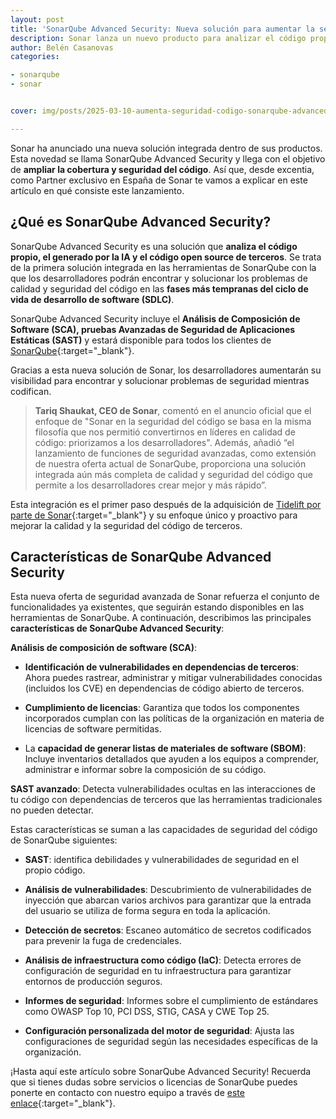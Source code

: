 ```yaml
---
layout: post
title: 'SonarQube Advanced Security: Nueva solución para aumentar la seguridad del código'
description: Sonar lanza un nuevo producto para analizar el código propio, el generado por la IA y el código open source de terceros. 
author: Belén Casanovas
categories:

- sonarqube
- sonar


cover: img/posts/2025-03-10-aumenta-seguridad-codigo-sonarqube-advanced-security.png

---
```


Sonar ha anunciado una nueva solución integrada dentro de sus productos. Esta novedad se llama SonarQube Advanced Security y llega con el objetivo de **ampliar la cobertura y seguridad del código**. Así que, desde excentia, como Partner exclusivo en España de Sonar te vamos a explicar en este artículo en qué consiste este lanzamiento. 

<h2>¿Qué es SonarQube Advanced Security?</h2>

SonarQube Advanced Security es una solución que **analiza el código propio, el generado por la IA y el código open source de terceros**. Se trata de la primera solución integrada en las herramientas de SonarQube con la que los desarrolladores podrán encontrar y solucionar los problemas de calidad y seguridad del código en las **fases más tempranas del ciclo de vida de desarrollo de software (SDLC)**.

SonarQube Advanced Security incluye el **Análisis de Composición de Software (SCA), pruebas Avanzadas de Seguridad de Aplicaciones Estáticas (SAST)** y estará disponible para todos los clientes de [SonarQube](https://www.excentia.es/sonarsource#productos-sonarsource){:target="_blank"}.

Gracias a esta nueva solución de Sonar, los desarrolladores aumentarán su visibilidad para encontrar y solucionar problemas de seguridad mientras codifican.

>**Tariq Shaukat, CEO de Sonar**, comentó en el anuncio oficial que el enfoque de "Sonar en la seguridad del código se basa en la misma filosofía que nos permitió convertirnos en líderes en calidad de código: priorizamos a los desarrolladores". Además, añadió “el lanzamiento de funciones de seguridad avanzadas, como extensión de nuestra oferta actual de SonarQube, proporciona una solución integrada aún más completa de calidad y seguridad del código que permite a los desarrolladores crear mejor y más rápido”.

Esta integración es el primer paso después de la adquisición de [Tidelift por parte de Sonar](https://www.sonarsource.com/company/press-releases/sonar-to-acquire-tidelift/){:target="_blank"} y su enfoque único y proactivo para mejorar la calidad y la seguridad del código de terceros.

<h2>Características de SonarQube Advanced Security</h2>

Esta nueva oferta de seguridad avanzada de Sonar refuerza el conjunto de funcionalidades ya existentes, que seguirán estando disponibles en las herramientas de SonarQube. A continuación, describimos las principales **características de SonarQube Advanced Security**: 

**Análisis de composición de software (SCA)**:

- **Identificación de vulnerabilidades en dependencias de terceros**: Ahora puedes rastrear, administrar y mitigar vulnerabilidades conocidas (incluidos los CVE) en dependencias de código abierto de terceros. <br>

- **Cumplimiento de licencias**: Garantiza que todos los componentes incorporados cumplan con las políticas de la organización en materia de licencias de software permitidas. <br>

- La **capacidad de generar listas de materiales de software (SBOM)**: Incluye inventarios detallados que ayuden a los equipos a comprender, administrar e informar sobre la composición de su código. <br>

**SAST avanzado**: Detecta vulnerabilidades ocultas en las interacciones de tu código con dependencias de terceros que las herramientas tradicionales no pueden detectar.


Estas características se suman a las capacidades de seguridad del código de SonarQube siguientes: 

- **SAST**: identifica debilidades y vulnerabilidades de seguridad en el propio código. <br>

- **Análisis de vulnerabilidades**: Descubrimiento de vulnerabilidades de inyección que abarcan varios archivos para garantizar que la entrada del usuario se utiliza de forma segura en toda la aplicación. <br>

- **Detección de secretos**: Escaneo automático de secretos codificados para prevenir la fuga de credenciales. <br>

- **Análisis de infraestructura como código (IaC)**: Detecta errores de configuración de seguridad en tu infraestructura para garantizar entornos de producción seguros. <br>

- **Informes de seguridad**: Informes sobre el cumplimiento de estándares como OWASP Top 10, PCI DSS, STIG, CASA y CWE Top 25. <br>

- **Configuración personalizada del motor de seguridad**: Ajusta las configuraciones de seguridad según las necesidades específicas de la organización. <br>


¡Hasta aquí este artículo sobre SonarQube Advanced Security! Recuerda que si tienes dudas sobre servicios o licencias de SonarQube puedes ponerte en contacto con nuestro equipo a través de [este enlace](/contacto){:target="_blank"}. 

